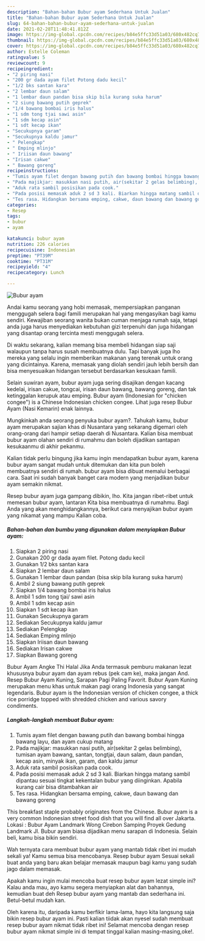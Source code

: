 ```yaml
---
description: "Bahan-bahan Bubur ayam Sederhana Untuk Jualan"
title: "Bahan-bahan Bubur ayam Sederhana Untuk Jualan"
slug: 64-bahan-bahan-bubur-ayam-sederhana-untuk-jualan
date: 2021-02-28T11:48:41.812Z
image: https://img-global.cpcdn.com/recipes/b84e5ffc33d51a03/680x482cq70/bubur-ayam-foto-resep-utama.jpg
thumbnail: https://img-global.cpcdn.com/recipes/b84e5ffc33d51a03/680x482cq70/bubur-ayam-foto-resep-utama.jpg
cover: https://img-global.cpcdn.com/recipes/b84e5ffc33d51a03/680x482cq70/bubur-ayam-foto-resep-utama.jpg
author: Estelle Coleman
ratingvalue: 5
reviewcount: 9
recipeingredient:
- "2 piring nasi"
- "200 gr dada ayam filet Potong dadu kecil"
- "1/2 bks santan kara"
- "2 lembar daun salam"
- "1 lembar daun pandan bisa skip bila kurang suka harum"
- "2 siung bawang putih geprek"
- "1/4 bawang bombai iris halus"
- "1 sdm tong tjai sawi asin"
- "1 sdm kecap asin"
- "1 sdt kecap ikan"
- "Secukupnya garam"
- "Secukupnya kaldu jamur"
- " Pelengkap"
- " Emping mlinjo"
- " Iriisan daun bawang"
- "Irisan cakwe"
- " Bawang goreng"
recipeinstructions:
- "Tumis ayam filet dengan bawang putih dan bawang bombai hingga bawang layu, dan ayam cukup matang"
- "Pada majikjar: masukkan nasi putih, air(sekitar 2 gelas belimbing), tumisan ayam bawang, santan, tongtjai, daun salam, daun pandan, kecap asin, minyak ikan, garam, dan kaldu jamur"
- "Aduk rata sambil posisikan pada cook."
- "Pada posisi memasak aduk 2 sd 3 kali. Biarkan hingga matang sambil dipantau sesuai tingkat kekentalan bubur yang diinginkan. Apabila kurang cair bisa ditambahkan air"
- "Tes rasa. Hidangkan bersama emping, cakwe, daun bawang dan bawang goreng"
categories:
- Resep
tags:
- bubur
- ayam

katakunci: bubur ayam 
nutrition: 226 calories
recipecuisine: Indonesian
preptime: "PT39M"
cooktime: "PT31M"
recipeyield: "4"
recipecategory: Lunch

---
```



![Bubur ayam](https://img-global.cpcdn.com/recipes/b84e5ffc33d51a03/680x482cq70/bubur-ayam-foto-resep-utama.jpg)

Andai kamu seorang yang hobi memasak, mempersiapkan panganan menggugah selera bagi famili merupakan hal yang mengasyikan bagi kamu sendiri. Kewajiban seorang  wanita bukan cuman menjaga rumah saja, tetapi anda juga harus menyediakan kebutuhan gizi terpenuhi dan juga hidangan yang disantap orang tercinta mesti menggugah selera.

Di waktu  sekarang, kalian memang bisa membeli hidangan siap saji walaupun tanpa harus susah membuatnya dulu. Tapi banyak juga lho mereka yang selalu ingin memberikan makanan yang terenak untuk orang yang dicintainya. Karena, memasak yang diolah sendiri jauh lebih bersih dan bisa menyesuaikan hidangan tersebut berdasarkan kesukaan famili. 

Selain suwiran ayam, bubur ayam juga sering disajikan dengan kacang kedelai, irisan cakue, tongcai, irisan daun bawang, bawang goreng, dan tak ketinggalan kerupuk atau emping. Bubur ayam (Indonesian for &#34;chicken congee&#34;) is a Chinese Indonesian chicken congee. Lihat juga resep Bubur Ayam (Nasi Kemarin) enak lainnya.

Mungkinkah anda seorang penyuka bubur ayam?. Tahukah kamu, bubur ayam merupakan sajian khas di Nusantara yang sekarang digemari oleh orang-orang dari hampir setiap daerah di Nusantara. Kalian bisa membuat bubur ayam olahan sendiri di rumahmu dan boleh dijadikan santapan kesukaanmu di akhir pekanmu.

Kalian tidak perlu bingung jika kamu ingin mendapatkan bubur ayam, karena bubur ayam sangat mudah untuk ditemukan dan kita pun boleh membuatnya sendiri di rumah. bubur ayam bisa dibuat memalui berbagai cara. Saat ini sudah banyak banget cara modern yang menjadikan bubur ayam semakin nikmat.

Resep bubur ayam juga gampang dibikin, lho. Kita jangan ribet-ribet untuk memesan bubur ayam, lantaran Kita bisa membuatnya di rumahmu. Bagi Anda yang akan menghidangkannya, berikut cara menyajikan bubur ayam yang nikamat yang mampu Kalian coba.

<!--inarticleads1-->

##### Bahan-bahan dan bumbu yang digunakan dalam menyiapkan Bubur ayam:

1. Siapkan 2 piring nasi
1. Gunakan 200 gr dada ayam filet. Potong dadu kecil
1. Gunakan 1/2 bks santan kara
1. Siapkan 2 lembar daun salam
1. Gunakan 1 lembar daun pandan (bisa skip bila kurang suka harum)
1. Ambil 2 siung bawang putih geprek
1. Siapkan 1/4 bawang bombai iris halus
1. Ambil 1 sdm tong tjai/ sawi asin
1. Ambil 1 sdm kecap asin
1. Siapkan 1 sdt kecap ikan
1. Gunakan Secukupnya garam
1. Sediakan Secukupnya kaldu jamur
1. Sediakan  Pelengkap
1. Sediakan  Emping mlinjo
1. Siapkan  Iriisan daun bawang
1. Sediakan Irisan cakwe
1. Siapkan  Bawang goreng


Bubur Ayam Angke Thi Halal Jika Anda termasuk pemburu makanan lezat khususnya bubur ayam dan ayam rebus (pek cam ke), maka jangan And. Resep Bubur Ayam Kuning, Sarapan Pagi Paling Favorit. Bubur Ayam Kuning merupakan menu khas untuk makan pagi orang Indonesia yang sangat legendaris. Bubur ayam is the Indonesian version of chicken congee, a thick rice porridge topped with shredded chicken and various savory condiments. 

<!--inarticleads2-->

##### Langkah-langkah membuat Bubur ayam:

1. Tumis ayam filet dengan bawang putih dan bawang bombai hingga bawang layu, dan ayam cukup matang
1. Pada majikjar: masukkan nasi putih, air(sekitar 2 gelas belimbing), tumisan ayam bawang, santan, tongtjai, daun salam, daun pandan, kecap asin, minyak ikan, garam, dan kaldu jamur
1. Aduk rata sambil posisikan pada cook.
1. Pada posisi memasak aduk 2 sd 3 kali. Biarkan hingga matang sambil dipantau sesuai tingkat kekentalan bubur yang diinginkan. Apabila kurang cair bisa ditambahkan air
1. Tes rasa. Hidangkan bersama emping, cakwe, daun bawang dan bawang goreng


This breakfast staple probably originates from the Chinese. Bubur ayam is a very common Indonesian street food dish that you will find all over Jakarta. Lokasi : Bubur Ayam Landmark Wong Cirebon Samping Proyek Gedung Landmark Jl. Bubur ayam biasa dijadikan menu sarapan di Indonesia. Selain beli, kamu bisa bikin sendiri. 

Wah ternyata cara membuat bubur ayam yang mantab tidak ribet ini mudah sekali ya! Kamu semua bisa mencobanya. Resep bubur ayam Sesuai sekali buat anda yang baru akan belajar memasak maupun bagi kamu yang sudah jago dalam memasak.

Apakah kamu ingin mulai mencoba buat resep bubur ayam lezat simple ini? Kalau anda mau, ayo kamu segera menyiapkan alat dan bahannya, kemudian buat deh Resep bubur ayam yang mantab dan sederhana ini. Betul-betul mudah kan. 

Oleh karena itu, daripada kamu berfikir lama-lama, hayo kita langsung saja bikin resep bubur ayam ini. Pasti kalian tiidak akan nyesel sudah membuat resep bubur ayam nikmat tidak ribet ini! Selamat mencoba dengan resep bubur ayam nikmat simple ini di tempat tinggal kalian masing-masing,oke!.

